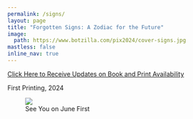 ```yaml
---
permalink: /signs/
layout: page
title: "Forgotten Signs: A Zodiac for the Future"
image:
  path: https://www.botzilla.com/pix2024/cover-signs.jpg
mastless: false
inline_nav: true
---
```


<a class="btn btn--info btn--large" href="mailto:kevin+signs@vumondo.com?subject=Updates%20on%20the%20Book%20%22Forgotten%20Signs%22&body=Please%20keep%20me%20informed%20about%20updates%20for%20sales%20availability%20of%20your%20book%20%22Forgotten%20Signs%3A%20A%20Zodiac%20for%20the%20Future%22">Click Here to Receive Updates on Book and Print Availability</a>

First Printing, 2024

<figure class="align-center">
<img src="https://www.botzilla.com/pix2024/Bjorke-AATS-BizCard-sRGB-web.jpg">
<figcaption>See You on June First</figcaption>
</figure>
